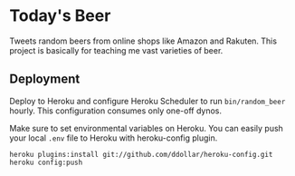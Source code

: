 # Today's Beer

Tweets random beers from online shops like Amazon and Rakuten. This project is basically for teaching me vast varieties of beer.

## Deployment

Deploy to Heroku and configure Heroku Scheduler to run `bin/random_beer` hourly. This configuration consumes only one-off dynos.

Make sure to set environmental variables on Heroku. You can easily push your local `.env` file to Heroku with heroku-config plugin.

```
heroku plugins:install git://github.com/ddollar/heroku-config.git
heroku config:push
```
